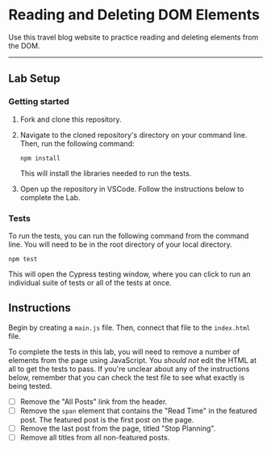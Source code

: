 # Reading and Deleting DOM Elements

Use this travel blog website to practice reading and deleting elements from the DOM.

---

## Lab Setup

### Getting started

1. Fork and clone this repository.

1. Navigate to the cloned repository's directory on your command line. Then, run the following command:

   ```
   npm install
   ```

   This will install the libraries needed to run the tests.

1. Open up the repository in VSCode. Follow the instructions below to complete the Lab.

### Tests

To run the tests, you can run the following command from the command line. You will need to be in the root directory of your local directory.

```
npm test
```

This will open the Cypress testing window, where you can click to run an individual suite of tests or all of the tests at once.

## Instructions

Begin by creating a `main.js` file. Then, connect that file to the `index.html` file.

To complete the tests in this lab, you will need to remove a number of elements from the page using JavaScript. You _should not_ edit the HTML at all to get the tests to pass. If you're unclear about any of the instructions below, remember that you can check the test file to see what exactly is being tested.

- [ ] Remove the "All Posts" link from the header.
- [ ] Remove the `span` element that contains the "Read Time" in the featured post. The featured post is the first post on the page.
- [ ] Remove the last post from the page, titled "Stop Planning".
- [ ] Remove all titles from all non-featured posts.
